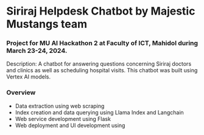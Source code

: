 # Siriraj Helpdesk Chatbot by Majestic Mustangs team
### Project for MU AI Hackathon 2 at Faculty of ICT, Mahidol during March 23-24, 2024.

Description: A chatbot for answering questions concerning Siriraj doctors and clinics as well as scheduling hospital visits.
This chatbot was built using Vertex AI models.

### Overview

- Data extraction using web scraping
- Index creation and data querying using Llama Index and Langchain
- Web service development using Flask
- Web deployment and UI development using 
